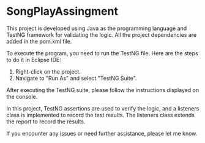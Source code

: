 # SongPlayAssingment
This project is developed using Java as the programming language and TestNG framework for validating the logic. All the project dependencies are added in the pom.xml file.

To execute the program, you need to run the TestNG file. Here are the steps to do it in Eclipse IDE:

1. Right-click on the project.
2. Navigate to "Run As" and select "TestNG Suite".

After executing the TestNG suite, please follow the instructions displayed on the console.

In this project, TestNG assertions are used to verify the logic, and a listeners class is implemented to record the test results. The listeners class extends the report to record the results.

If you encounter any issues or need further assistance, please let me know.
